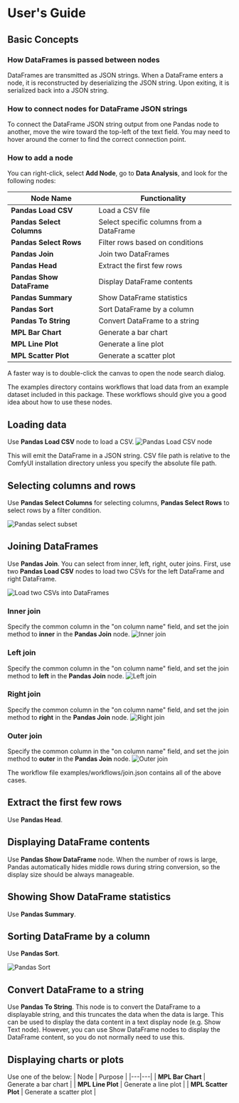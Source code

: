 # User's Guide
## Basic Concepts
### How DataFrames is passed between nodes
DataFrames are transmitted as JSON strings. When a DataFrame enters a node, it is reconstructed by deserializing the JSON string. Upon exiting, it is serialized back into a JSON string.

### How to connect nodes for DataFrame JSON strings
To connect the DataFrame JSON string output from one Pandas node to another, move the wire toward the top-left of the text field. You may need to hover around the corner to find the correct connection point.

### How to add a node
You can right-click, select **Add Node**, go to **Data Analysis**, and look for the following nodes:

| Node Name               | Functionality                        |
|-------------------------|-------------------------------------|
| **Pandas Load CSV**     | Load a CSV file                    |
| **Pandas Select Columns** | Select specific columns from a DataFrame |
| **Pandas Select Rows**  | Filter rows based on conditions    |
| **Pandas Join**         | Join two DataFrames                |
| **Pandas Head**         | Extract the first few rows         |
| **Pandas Show DataFrame** | Display DataFrame contents        |
| **Pandas Summary**      | Show DataFrame statistics          |
| **Pandas Sort**         | Sort DataFrame by a column         |
| **Pandas To String**    | Convert DataFrame to a string      |
| **MPL Bar Chart**       | Generate a bar chart               |
| **MPL Line Plot**       | Generate a line plot               |
| **MPL Scatter Plot**    | Generate a scatter plot            |

A faster way is to double-click the canvas to open the node search dialog.

The examples directory contains workflows that load data from an example dataset included in this package. These workflows should give you a good idea about how to use these nodes.

## Loading data
Use **Pandas Load CSV** node to load a CSV.
![Pandas Load CSV node](images/load.jpg)

This will emit the DataFrame in a JSON string.
CSV file path is relative to the ComfyUI installation directory unless you specify the absolute file path.

## Selecting columns and rows
Use **Pandas Select Columns** for selecting columns, **Pandas Select Rows** to select rows by a filter condition.

![Pandas select subset](images/subset.jpg)

## Joining DataFrames
Use **Pandas Join**.  You can select from inner, left, right, outer joins.
First, use two **Pandas Load CSV** nodes to load two CSVs for the left DataFrame and right DataFrame.

![Load two CSVs into DataFrames](images/join_data_load.png)

### Inner join
Specify the common column in the "on column name" field, and set the join method to **inner** in the **Pandas Join** node.
![Inner join](images/inner_join.png)

### Left join
Specify the common column in the "on column name" field, and set the join method to **left** in the **Pandas Join** node.
![Left join](images/left_join.png)

### Right join
Specify the common column in the "on column name" field, and set the join method to **right** in the **Pandas Join** node.
![Right join](images/right_join.png)

### Outer join
Specify the common column in the "on column name" field, and set the join method to **outer** in the **Pandas Join** node.
![Outer join](images/outer_join.png)

The workflow file examples/workflows/join.json contains all of the above cases.

## Extract the first few rows
Use **Pandas Head**.

## Displaying DataFrame contents
Use **Pandas Show DataFrame** node. When the number of rows is large, Pandas automatically hides middle rows during string conversion, so the display size should be always manageable.

## Showing Show DataFrame statistics
Use **Pandas Summary**.

## Sorting DataFrame by a column
Use **Pandas Sort**.

![Pandas Sort](images/sort.jpg)

## Convert DataFrame to a string
Use **Pandas To String**. This node is to convert the DataFrame to a displayable string, and this truncates the data when the data is large.  This can be used to display the data content in a text display node (e.g. Show Text node). However, you can use Show DataFrame nodes to display the DataFrame content, so you do not normally need to use this.

## Displaying charts or plots
Use one of the below:
| Node | Purpose |
|---|---|
| **MPL Bar Chart**       | Generate a bar chart               |
| **MPL Line Plot**       | Generate a line plot               |
| **MPL Scatter Plot**    | Generate a scatter plot            |
